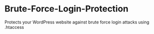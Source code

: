 # Brute-Force-Login-Protection
Protects your WordPress website against brute force login attacks using .htaccess
